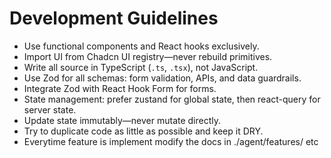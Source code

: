 # Development Guidelines

- Use functional components and React hooks exclusively.
- Import UI from Chadcn UI registry—never rebuild primitives.
- Write all source in TypeScript (`.ts`, `.tsx`), not JavaScript.
- Use Zod for all schemas: form validation, APIs, and data guardrails.
- Integrate Zod with React Hook Form for forms.
- State management: prefer zustand for global state, then react-query for server state.
- Update state immutably—never mutate directly.
- Try to duplicate code as little as possible and keep it DRY.
- Everytime feature is implement modify the docs in ./agent/features/<feature-name> etc
